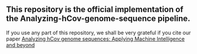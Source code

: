 ﻿## This repository is the official implementation of the Analyzing-hCov-genome-sequence pipeline. 


If you use any part of this repository, we shall be very grateful if you cite our paper [Analyzing hCov genome sequences: Applying Machine Intelligence and beyond](https://www.biorxiv.org/content/10.1101/2020.06.03.132506v1)
